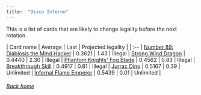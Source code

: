 ```yaml
---
title:  "Disco Inferno"
---
```


This is a list of cards that are likely to change legality before the next rotation.

| Card name | Average | Last | Projected legality |
| :-- |
[Number 89: Diablosis the Mind Hacker](https://db.ygoprodeck.com/card/?search=Number%2089:%20Diablosis%20the%20Mind%20Hacker) | 0.3621 | 1.43 | Illegal |
[Strong Wind Dragon](https://db.ygoprodeck.com/card/?search=Strong%20Wind%20Dragon) | 0.4440 | 2.30 | Illegal |
[Phantom Knights' Fog Blade](https://db.ygoprodeck.com/card/?search=Phantom%20Knights'%20Fog%20Blade) | 0.4562 | 0.83 | Illegal |
[Breakthrough Skill](https://db.ygoprodeck.com/card/?search=Breakthrough%20Skill) | 0.4917 | 0.81 | Illegal |
[Jurrac Dino](https://db.ygoprodeck.com/card/?search=Jurrac%20Dino) | 0.5167 | 0.39 | Unlimited |
[Infernal Flame Emperor](https://db.ygoprodeck.com/card/?search=Infernal%20Flame%20Emperor) | 0.5439 | 0.01 | Unlimited |

###### [Back home](index)